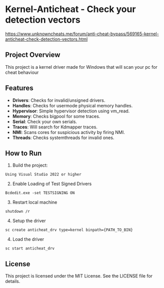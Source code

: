 # Kernel-Anticheat - Check your detection vectors
https://www.unknowncheats.me/forum/anti-cheat-bypass/569165-kernel-anticheat-check-detection-vectors.html

## Project Overview
This project is a kernel driver made for Windows that will scan your pc for cheat behaviour

## Features
- **Drivers**: Checks for invalid/unsigned drivers.
- **Handles**: Checks for usermode physical memory handles.
- **Hypervisor**: Simple hypervisor detection using vm_read.
- **Memory**: Checks bigpool for some traces.
- **Serial**: Check your own serials.
- **Traces**: Will search for Kdmapper traces.
- **NMI**: Scans cores for suspicious activity by firing NMI.
- **Threads**: Checks systemthreads for invalid ones.


## How to Run
1. Build the project:
```
Using Visual Studio 2022 or higher
```
2. Enable Loading of Test Signed Drivers
```
Bcdedit.exe -set TESTSIGNING ON
```
3. Restart local machine
```
shutdown /r
```
4. Setup the driver
```
sc create anticheat_drv type=kernel binpath={PATH_TO_BIN}
```
4. Load the driver
```
sc start anticheat_drv
```

## License
This project is licensed under the MIT License. See the LICENSE file for details.
